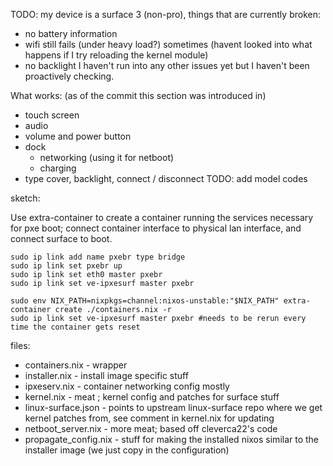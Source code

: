 TODO:
my device is a surface 3 (non-pro), things that are currently broken:
- no battery information
- wifi still fails (under heavy load?) sometimes (havent looked into what happens if I try reloading the kernel module)
- no backlight
I haven't run into any other issues yet but I haven't been proactively checking.

What works: (as of the commit this section was introduced in)
- touch screen
- audio
- volume and power button
- dock
  - networking (using it for netboot)
  - charging
- type cover, backlight, connect / disconnect
TODO: add model codes

sketch:

Use extra-container to create a container running the services necessary for pxe boot;
connect container interface to physical lan interface, and connect surface to boot.

```
sudo ip link add name pxebr type bridge
sudo ip link set pxebr up
sudo ip link set eth0 master pxebr
sudo ip link set ve-ipxesurf master pxebr

sudo env NIX_PATH=nixpkgs=channel:nixos-unstable:"$NIX_PATH" extra-container create ./containers.nix -r
sudo ip link set ve-ipxesurf master pxebr #needs to be rerun every time the container gets reset
```

files:
- containers.nix - wrapper
- installer.nix - install image specific stuff
- ipxeserv.nix - container networking config mostly
- kernel.nix - meat ; kernel config and patches for surface stuff
- linux-surface.json - points to upstream linux-surface repo where we get kernel patches from, see comment in kernel.nix for updating
- netboot_server.nix - more meat; based off cleverca22's code
- propagate_config.nix - stuff for making the installed nixos similar to the installer image (we just copy in the configuration)

